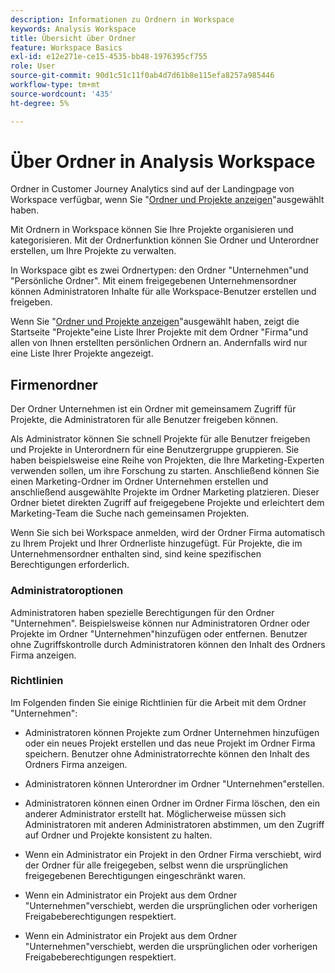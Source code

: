 ```yaml
---
description: Informationen zu Ordnern in Workspace
keywords: Analysis Workspace
title: Übersicht über Ordner
feature: Workspace Basics
exl-id: e12e271e-ce15-4535-bb48-1976395cf755
role: User
source-git-commit: 90d1c51c11f0ab4d7d61b8e115efa8257a985446
workflow-type: tm+mt
source-wordcount: '435'
ht-degree: 5%

---
```


# Über Ordner in Analysis Workspace

Ordner in Customer Journey Analytics sind auf der Landingpage von Workspace verfügbar, wenn Sie &quot;[Ordner und Projekte anzeigen](../freeform-overview.md#show-selector)&quot;ausgewählt haben.

Mit Ordnern in Workspace können Sie Ihre Projekte organisieren und kategorisieren. Mit der Ordnerfunktion können Sie Ordner und Unterordner erstellen, um Ihre Projekte zu verwalten.

In Workspace gibt es zwei Ordnertypen: den Ordner &quot;Unternehmen&quot;und &quot;Persönliche Ordner&quot;. Mit einem freigegebenen Unternehmensordner können Administratoren Inhalte für alle Workspace-Benutzer erstellen und freigeben.

Wenn Sie &quot;[Ordner und Projekte anzeigen](../freeform-overview.md#show-selector)&quot;ausgewählt haben, zeigt die Startseite &quot;Projekte&quot;eine Liste Ihrer Projekte mit dem Ordner &quot;Firma&quot;und allen von Ihnen erstellten persönlichen Ordnern an. Andernfalls wird nur eine Liste Ihrer Projekte angezeigt.


## Firmenordner

Der Ordner Unternehmen ist ein Ordner mit gemeinsamem Zugriff für Projekte, die Administratoren für alle Benutzer freigeben können.

Als Administrator können Sie schnell Projekte für alle Benutzer freigeben und Projekte in Unterordnern für eine Benutzergruppe gruppieren. Sie haben beispielsweise eine Reihe von Projekten, die Ihre Marketing-Experten verwenden sollen, um ihre Forschung zu starten. Anschließend können Sie einen Marketing-Ordner im Ordner Unternehmen erstellen und anschließend ausgewählte Projekte im Ordner Marketing platzieren. Dieser Ordner bietet direkten Zugriff auf freigegebene Projekte und erleichtert dem Marketing-Team die Suche nach gemeinsamen Projekten.

Wenn Sie sich bei Workspace anmelden, wird der Ordner Firma automatisch zu Ihrem Projekt und Ihrer Ordnerliste hinzugefügt. Für Projekte, die im Unternehmensordner enthalten sind, sind keine spezifischen Berechtigungen erforderlich.

### Administratoroptionen

Administratoren haben spezielle Berechtigungen für den Ordner &quot;Unternehmen&quot;. Beispielsweise können nur Administratoren Ordner oder Projekte im Ordner &quot;Unternehmen&quot;hinzufügen oder entfernen. Benutzer ohne Zugriffskontrolle durch Administratoren können den Inhalt des Ordners Firma anzeigen.

<!--
![The Projects page showing the admin options.](/help/analysis-workspace/build-workspace-project/assets/admin-options.png)

Non-Admins have limited options.

![The Projects page showing the non-admin options for folders.](/help/analysis-workspace/build-workspace-project/assets/non-admin-folder-options.png)

-->

### Richtlinien

Im Folgenden finden Sie einige Richtlinien für die Arbeit mit dem Ordner &quot;Unternehmen&quot;:

- Administratoren können Projekte zum Ordner Unternehmen hinzufügen oder ein neues Projekt erstellen und das neue Projekt im Ordner Firma speichern. Benutzer ohne Administratorrechte können den Inhalt des Ordners Firma anzeigen.

- Administratoren können Unterordner im Ordner &quot;Unternehmen&quot;erstellen.

- Administratoren können einen Ordner im Ordner Firma löschen, den ein anderer Administrator erstellt hat. Möglicherweise müssen sich Administratoren mit anderen Administratoren abstimmen, um den Zugriff auf Ordner und Projekte konsistent zu halten.

- Wenn ein Administrator ein Projekt in den Ordner Firma verschiebt, wird der Ordner für alle freigegeben, selbst wenn die ursprünglichen freigegebenen Berechtigungen eingeschränkt waren.
- Wenn ein Administrator ein Projekt aus dem Ordner &quot;Unternehmen&quot;verschiebt, werden die ursprünglichen oder vorherigen Freigabeberechtigungen respektiert.

- Wenn ein Administrator ein Projekt aus dem Ordner &quot;Unternehmen&quot;verschiebt, werden die ursprünglichen oder vorherigen Freigabeberechtigungen respektiert.
